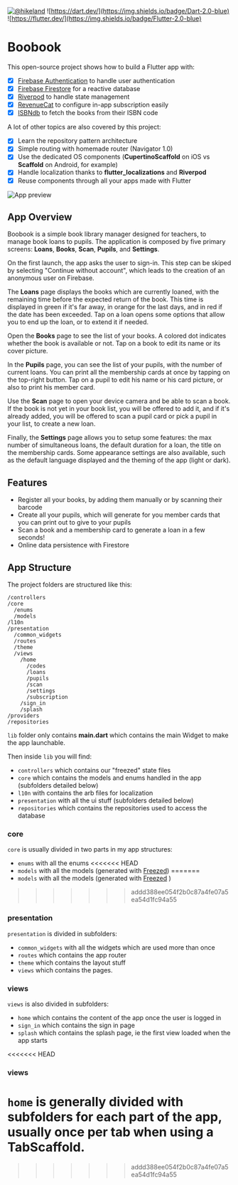 [![@hikeland](https://img.shields.io/twitter/follow/hikeland?label=Hikeland&style=social)](https://twitter.com/hikeland)
![https://dart.dev/](https://img.shields.io/badge/Dart-2.0-blue)
![https://flutter.dev/](https://img.shields.io/badge/Flutter-2.0-blue)

# Boobook

This open-source project shows how to build a Flutter app with:
- [x] [Firebase Authentication](https://firebase.google.com/products/auth) to handle user authentication
- [x] [Firebase Firestore](https://firebase.google.com/products/firestore) for a reactive database
- [x] [Riverpod](https://pub.dev/packages/riverpod) to handle state management
- [x] [RevenueCat](https://www.revenuecat.com/) to configure in-app subscription easily
- [x] [ISBNdb](https://pub.dev/packages/isbndb_flutter) to fetch the books from their ISBN code

A lot of other topics are also covered by this project:
- [x] Learn the repository pattern architecture
- [x] Simple routing with homemade router (Navigator 1.0)
- [x] Use the dedicated OS components (**CupertinoScaffold** on iOS vs **Scaffold** on Android, for example)
- [x] Handle localization thanks to **flutter_localizations** and **Riverpod**
- [x] Reuse components through all your apps made with Flutter

![App preview](docs/app-screenshots.png)

## App Overview

Boobook is a simple book library manager designed for teachers, to manage book loans to pupils. 
The application is composed by five primary screens: **Loans**, **Books**, **Scan**, **Pupils**, and **Settings**.

On the first launch, the app asks the user to sign-in. This step can be skiped by selecting "Continue without account", which leads to the creation of an anonymous user on Firebase.

The **Loans** page displays the books which are currently loaned, with the remaining time before the expected return of the book. This time is displayed in green if it's far away, in orange for the last days, and in red if the date has been exceeded. Tap on a loan opens some options that allow you to end up the loan, or to extend it if needed.

Open the **Books** page to see the list of your books. A colored dot indicates whether the book is available or not. Tap on a book to edit its name or its cover picture.

In the **Pupils** page, you can see the list of your pupils, with the number of current loans. You can print all the membership cards at once by tapping on the top-right button. Tap on a pupil to edit his name or his card picture, or also to print his member card. 

Use the **Scan** page to open your device camera and be able to scan a book. If the book is not yet in your book list, you will be offered to add it, and if it's already added, you will be offered to scan a pupil card or pick a pupil in your list, to create a new loan.

Finally, the **Settings** page allows you to setup some features: the max number of simultaneous loans, the default duration for a loan, the title on the membership cards. Some appearance settings are also available, such as the default language displayed and the theming of the app (light or dark).

## Features

- Register all your books, by adding them manually or by scanning their barcode
- Create all your pupils, which will generate for you member cards that you can print out to give to your pupils
- Scan a book and a membership card to generate a loan in a few seconds! 
- Online data persistence with Firestore

## App Structure

The project folders are structured like this:

```
/controllers
/core
  /enums
  /models
/l10n
/presentation
  /common_widgets
  /routes
  /theme
  /views
    /home
      /codes
      /loans
      /pupils
      /scan
      /settings
      /subscription
    /sign_in
    /splash
/providers
/repositories
```

`lib` folder only contains **main.dart** which contains the main Widget to make the app launchable.

Then inside `lib` you will find:
- `controllers` which contains our "freezed" state files
- `core` which contains the models and enums handled in the app (subfolders detailed below)
- `l10n` with contains the arb files for localization
- `presentation` with all the ui stuff (subfolders detailed below)
- `repositories` which contains the repositories used to access the database

### core ###

`core` is usually divided in two parts in my app structures:
- `enums` with all the enums
<<<<<<< HEAD
- `models` with all the models (generated with [Freezed](https://pub.dev/packages/freezed))
=======
- `models` with all the models (generated with [Freezed](https://pub.dev/packages/freezed) )
>>>>>>> addd388ee054f2b0c87a4fe07a5ea54d1fc94a55

### presentation ###

`presentation` is divided in subfolders:
- `common_widgets` with all the widgets which are used more than once
- `routes` which contains the app router
- `theme` which contains the layout stuff
- `views` which contains the pages.

### views ###

`views` is also divided in subfolders:
-  `home` which contains the content of the app once the user is logged in
- `sign_in` which contains the sign in page
- `splash` which contains the splash page, ie the first view loaded when the app starts

<<<<<<< HEAD
### views ###

`home` is generally divided with subfolders for each part of the app, usually once per tab when using a TabScaffold. 
=======
>>>>>>> addd388ee054f2b0c87a4fe07a5ea54d1fc94a55
